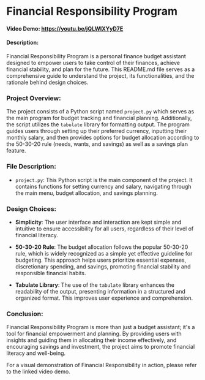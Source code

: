 # Financial Responsibility Program

#### Video Demo: https://youtu.be/jQLWlXYyD7E

#### Description:

Financial Responsibility Program is a personal finance budget assistant designed to empower users to take control of their finances, achieve financial stability, and plan for the future. This README.md file serves as a comprehensive guide to understand the project, its functionalities, and the rationale behind design choices.

### Project Overview:

The project consists of a Python script named `project.py` which serves as the main program for budget tracking and financial planning. Additionally, the script utilizes the `tabulate` library for formatting output. The program guides users through setting up their preferred currency, inputting their monthly salary, and then provides options for budget allocation according to the 50-30-20 rule (needs, wants, and savings) as well as a savings plan feature.

### File Description:

- `project.py`: This Python script is the main component of the project. It contains functions for setting currency and salary, navigating through the main menu, budget allocation, and savings planning.

### Design Choices:

- **Simplicity**: The user interface and interaction are kept simple and intuitive to ensure accessibility for all users, regardless of their level of financial literacy.

- **50-30-20 Rule**: The budget allocation follows the popular 50-30-20 rule, which is widely recognized as a simple yet effective guideline for budgeting. This approach helps users prioritize essential expenses, discretionary spending, and savings, promoting financial stability and responsible financial habits.

- **Tabulate Library**: The use of the `tabulate` library enhances the readability of the output, presenting information in a structured and organized format. This improves user experience and comprehension.

### Conclusion:

Financial Responsibility Program is more than just a budget assistant; it's a tool for financial empowerment and planning. By providing users with insights and guiding them in allocating their income effectively, and encouraging savings and investment, the project aims to promote financial literacy and well-being.

For a visual demonstration of Financial Responsibility in action, please refer to the linked video demo.
